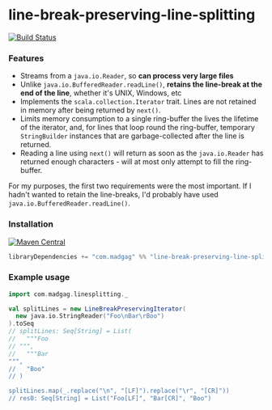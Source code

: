 # line-break-preserving-line-splitting

[![Build Status](https://travis-ci.com/rtyley/line-break-preserving-line-splitting.svg?branch=main)](https://travis-ci.com/rtyley/line-break-preserving-line-splitting)

### Features

* Streams from a `java.io.Reader`, so **can process very large files**
* Unlike `java.io.BufferedReader.readLine()`, **retains the line-break at the end of
  the line**, whether it's UNIX, Windows, etc
* Implements the `scala.collection.Iterator` trait. Lines are not retained in memory
  after being returned by `next()`.
* Limits memory consumption to a single ring-buffer the lives the lifetime of the
  iterator, and, for lines that loop round the ring-buffer, temporary `StringBuilder`
  instances that are garbage-collected after the line is returned.
* Reading a line using `next()` will return as soon as the `java.io.Reader` has
  returned enough characters - will at most only attempt to fill the ring-buffer.
  
For my purposes, the first two requirements were the most important. If I hadn't
wanted to retain the line-breaks, I'd probably have used
`java.io.BufferedReader.readLine()`.

### Installation

[![Maven Central](https://maven-badges.herokuapp.com/maven-central/com.madgag/line-break-preserving-line-splitting_2.13/badge.svg)](https://maven-badges.herokuapp.com/maven-central/com.madgag/line-break-preserving-line-splitting_2.13/)

```scala
libraryDependencies += "com.madgag" %% "line-break-preserving-line-splitting" % "[version]"
```

### Example usage

```scala
import com.madgag.linesplitting._

val splitLines = new LineBreakPreservingIterator(
  new java.io.StringReader("Foo\nBar\rBoo")
).toSeq
// splitLines: Seq[String] = List(
//   """Foo
// """,
//   """Bar""",
//   "Boo"
// )

splitLines.map(_.replace("\n", "[LF]").replace("\r", "[CR]"))
// res0: Seq[String] = List("Foo[LF]", "Bar[CR]", "Boo")
```
